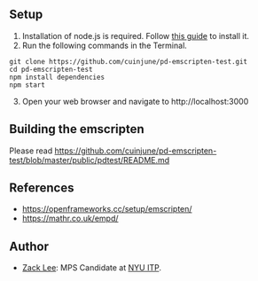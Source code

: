 ## Setup
1. Installation of node.js is required. Follow [this guide](https://github.com/itp-dwd/2020-spring/blob/master/guides/installing-nodejs.md) to install it.
2. Run the following commands in the Terminal.
```
git clone https://github.com/cuinjune/pd-emscripten-test.git
cd pd-emscripten-test
npm install dependencies
npm start
```
3. Open your web browser and navigate to http://localhost:3000

## Building the emscripten
Please read https://github.com/cuinjune/pd-emscripten-test/blob/master/public/pdtest/README.md

## References
* https://openframeworks.cc/setup/emscripten/
* https://mathr.co.uk/empd/

## Author
* [Zack Lee](https://www.cuinjune.com/about): MPS Candidate at [NYU ITP](https://itp.nyu.edu).
